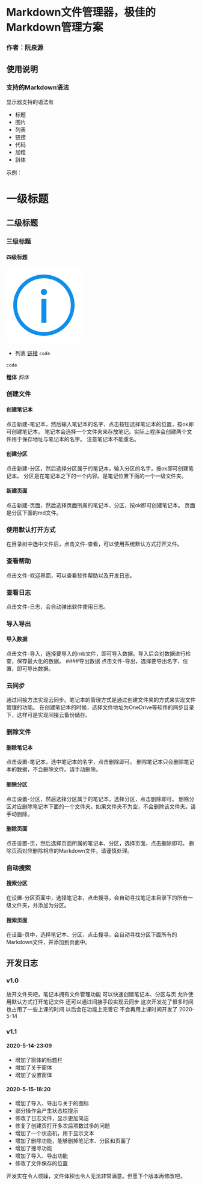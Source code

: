 # Markdown文件管理器，极佳的Markdown管理方案

### 作者：阮泉源

## 使用说明

### 支持的Markdown语法
显示器支持的语法有
 - 标题
 - 图片
 - 列表
 - 链接
 - 代码
 - 加粗
 - 斜体

示例：
# 一级标题
## 二级标题
### 三级标题
#### 四级标题
![图片](resource/关于.png)
 - 列表
[链接](https://muronglengjing.gitee.io/)
```code```
```
code
```
**粗体**
*斜体*


### 创建文件
#### 创建笔记本
点击新建-笔记本，然后输入笔记本的名字，点击按钮选择笔记本的位置，按ok即可创建笔记本。
笔记本会选择一个文件夹来存放笔记。实际上程序会创建两个文件用于保存地址与笔记本的名字。
注意笔记本不能重名。
#### 创建分区
点击新建-分区，然后选择分区属于的笔记本，输入分区的名字，按ok即可创建笔记本。
分区是在笔记本之下的一个内容。是笔记位置下面的一个一级文件夹。
#### 新建页面
点击新建-页面，然后选择页面所属的笔记本、分区，按ok即可创建笔记本。
页面是分区下面的md文件。

### 使用默认打开方式
在目录树中选中文件后，点击文件-查看，可以使用系统默认方式打开文件。

### 查看帮助
点击文件-欢迎界面，可以查看软件帮助以及开发日志。

### 查看日志
点击文件-日志，会自动弹出软件使用日志。

### 导入导出
#### 导入数据
点击文件-导入，选择要导入的rnb文件，即可导入数据。导入后会对数据进行检查，保存最大化的数据。
####导出数据
点击文件-导出，选择要导出名字、位置，即可导出数据。

### 云同步
通过间接方法实现云同步。笔记本的管理方式是通过创建文件夹的方式来实现文件管理的功能。
在创建笔记本的时候，选择文件地址为OneDrive等软件的同步目录下，这样可是实现间接云备份储存。

### 删除文件
#### 删除笔记本
点击设置-笔记本，选中笔记本的名字，点击删除即可。
删除笔记本只会删除笔记本的数据，不会删除文件。请手动删除。
#### 删除分区
点击设置-分区，然后选择分区属于的笔记本，选择分区，点击删除即可。
删除分区对应删除笔记本下面的一个文件夹。如果文件夹不为空，不会删除该文件夹。请手动删除。
#### 删除页面
点击设置-页，然后选择页面所属的笔记本、分区，选择页面，点击删除即可。
删除页面对应删除相应的Markdown文件，请谨慎处理。

### 自动搜索
#### 搜索分区
在设置-分区页面中，选择笔记本，点击搜寻，会自动寻找笔记本目录下的所有一级文件夹，并添加为分区。
#### 搜索页面
在设置-页中，选择笔记本、分区，点击搜寻，会自动寻找分区下面所有的Markdown文件，并添加到页面中。


## 开发日志

### v1.0
放开文件夹吧，笔记本拥有文件管理功能
可以快速创建笔记本、分区与页
允许使用默认方式打开笔记文件
还可以通过间接手段实现云同步
这次开发花了很多时间
也占用了一些上课的时间
以后会在功能上完善它
不会再用上课时间开发了
2020-5-14

### v1.1

#### 2020-5-14-23:09
 - 增加了窗体的标题栏
 - 增加了关于窗体
 - 增加了设置窗体

#### 2020-5-15-18:20
 - 增加了导入、导出与关于的图标
 - 部分操作会产生状态栏提示
 - 修改了日志文件，显示更加简洁
 - 修复了创建页打开多次后项数过多的问题
 - 增加了一个状态机，用于显示文本
 - 增加了删除功能，能够删掉笔记本、分区和页面了
 - 增加了搜寻功能
 - 增加了导入、导出功能
 - 修改了文件保存的位置

开发实在令人烦躁，文件体积也令人无法非常满意。但愿下个版本再修改吧，